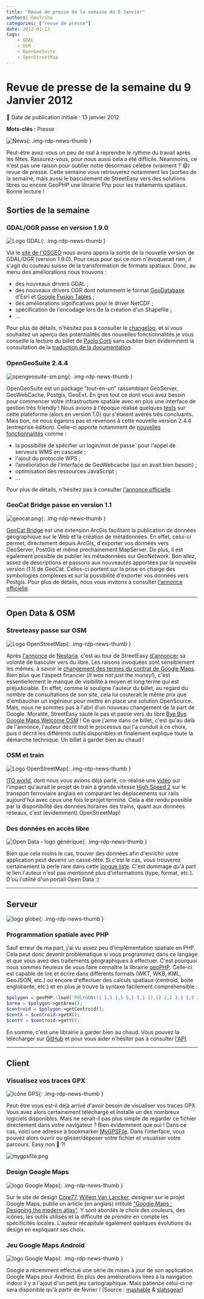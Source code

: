```yaml
---
title: "Revue de presse de la semaine du 9 Janvier"
authors: GeoTribu
categories: ["revue de presse"]
date: 2012-01-13
tags: 
    - GDAL
    - OGR
    - OpenGeoSuite
    - OpenStreetMap
---
```


# Revue de presse de la semaine du 9 Janvier 2012

:calendar: Date de publication initiale : 13 janvier 2012

**Mots-clés :** Presse

![News](https://cdn.geotribu.fr/img/internal/icons-rdp-news/news.png "Icône news générique"){: .img-rdp-news-thumb }

Peut-être avez-vous un peu de mal à reprendre le rythme du travail après les fêtes. Rassurez-vous, pour nous aussi cela a été difficile. Néanmoins, ce n'est pas une raison pour oublier notre désormais célèbre (vraiment ? :smile:) revue de presse. Cette semaine vous retrouverez notamment les [sorties de la semaine, mais aussi le basculement de StreetEasy vers des solutions libres ou encore GeoPHP une librairie Php pour les traitements spatiaux. Bonne lecture !

## Sorties de la semaine

### GDAL/OGR passe en version 1.9.0

![Logo GDAL](https://cdn.geotribu.fr/img/logos-icones/logiciels_librairies/gdal.png){: .img-rdp-news-thumb }

Via le [site de l'OSGEO](http://www.osgeo.org/node/1256) nous avons appris la sortie de la nouvelle version de GDAL/OGR (version 1.9.0). Pour ceux pour qui ce nom n'évoquerait rien, il s'agit du couteau suisse de la transformation de formats spatiaux. Donc, au menu des améliorations nous trouvons :

* des nouveaux drivers GDAL ;
* des nouveaux drivers OGR dont notamment le format [GeoDatabase](http://www.esrifrance.fr/geodatabase.asp) d'Esri et [Google Fusion Tables](http://www.google.com/fusiontables/Home/) ;
* des améliorations significatives pour le driver NetCDF ;
* spécification de l'encodage lors de la création d'un Shapefile ;
* ...

Pour plus de détails, n'hésitez pas à consulter le [changelog](http://trac.osgeo.org/gdal/wiki/Release/1.9.0-News), et si vous souhaitez un aperçu des potentialités des nouvelles fonctionnalités je vous conseille la lecture du billet de [Paolo Corti](http://www.paolocorti.net/2012/01/10/gdal_19_released/) sans oublier bien évidemment la consultation de la [traduction de la documentation](http://gdal.gloobe.org/).

### OpenGeoSuite 2.4.4

![opengeosuite-sm.png](https://cdn.geotribu.fr/img/logos-icones/logiciels_librairies/opengeosuite.png){: .img-rdp-news-thumb }

OpenGeoSuite est un package "tout-en-un" rassemblant GeoServer, GeoWebCache, Postgis, GeoExt. En gros tout ce dont vous avez besoin pour commencer votre infrastructure spatiale avec en plus une interface de gestion très friendly ! Nous avions à l'époque réalisé quelques [tests](http://geotribu.net/node/199) sur cette plateforme (alors en version 1.0) qui s'étaient avérés très concluants. Mais bon, ne nous égarons pas et revenons à cette nouvelle version 2.4.4 (entreprise édition). Celle-ci apporte notamment de [nouvelles fonctionnalités](http://opengeo.org/products/suite/releasenotes/) comme :

* la possibilité de spécifier un login/mot de passe¨pour l'appel de serveurs WMS en cascade ;
* l'ajout du protocole WPS ;
* l’amélioration de l'interface de GeoWebcache (qui en avait bien besoin) ;
* optimisation des ressources JavaScript ;
* ...

Pour plus de détails, n'hésitez pas à consulter [l'annonce officielle](http://blog.opengeo.org/2012/01/10/opengeo-suite-2-4-4-released/).

### GeoCat Bridge passe en version 1.1

![geocat.png](https://cdn.geotribu.fr/img/logos-icones/logiciels_librairies/geocat.png){: .img-rdp-news-thumb }

[GeoCat Bridge](http://geocat.net/home) est une extension ArcGis facilitant la publication de données géographique sur le Web et la création de métadonnées. En effet, celui-ci permet, directement depuis ArcGis, d'exporter vos données vers GeoServer, PostGis et même prochainement MapServer. De plus, il est également possible de publier les métadonnées sur GeoNetwork. Bon allez, assez de descriptions et passons aux nouveautés apportées par la nouvelle version (1.1) de GeoCat. Celles-ci portent sur la prise en charge des symbologies complexes et sur la possibilité d'exporter vos données vers Postgis. Pour plus de détails, nous vous invitons à consulter [l'annonce officielle](http://geocat.net/blog/1-latest-news/84-geocat-introduces-geocat-bridge-v11).

----

## Open Data & OSM

### Streeteasy passe sur OSM

![Logo OpenStreetMap](https://cdn.geotribu.fr/img/logos-icones/OpenStreetMap/Openstreetmap.png){: .img-rdp-news-thumb }

Après [l'annonce](http://geotribu.net/node/484#news165) de [Nestoria](http://www.nestoria.fr/), c'est au tour de StreetEasy [d'annoncer](https://plus.google.com/u/0/118383351194421484817/posts/foj5A1fURGt) sa volonté de basculer vers du libre. Les raisons invoquées sont sensiblement les mêmes, à savoir le [changement des termes du contrat de Google Maps](http://www.geoinweb.com/2011/04/13/google-verrouille-un-peu-plus-lutilisation-de-ses-api-google-maps/). Bien plus que l'aspect financier (*It was not just the money!*), c'est essentiellement le manque de visibilité à moyen et long terme qui est préjudiciable. En effet, comme le souligne l'auteur du billet, au regard du nombre de consultations de son site, cela lui couterait le même prix que d'embaucher un ingénieur pour mettre en place une solution OpenSource. Mais, nous ne sommes pas à l'abri d'un nouveau changement de la part de Google. Moralité, StreetEasy saute le pas et passe vers du libre [Bye Bye Google Maps Welcome OSM](http://streeteasy.com/nyc/sales/midtown-all-manhattan/status:open%7Cbeds:2?map_all=1) ! Ce que j'aime dans ce billet, c'est qu'au delà de l'annonce, l'auteur décrit tout le processus qui l'a conduit à ce choix, puis il décrit les différents outils disponibles et finalement explique toute la démarche technique. Un billet à garder bien au chaud !  

### OSM et train

![Logo OpenStreetMap](https://cdn.geotribu.fr/img/logos-icones/OpenStreetMap/Openstreetmap.png){: .img-rdp-news-thumb }

[ITO world](http://www.itoworld.com/), dont nous vous avions déjà parlé, co-réalise une [vidéo](http://www.guardian.co.uk/news/datablog/video/2012/jan/12/high-speed-2-hs2-rail-britain-mapped-animation) sur l'impact qu'aurait le projet de train à grande vitesse [High Speed 2](https://en.wikipedia.org/wiki/High_Speed_2) sur le transport ferroviaire anglais en comparant les déplacements sur rails aujourd'hui avec ceux une fois le projet terminé. Cela a été rendu possible par la disponibilité des données horaires des trains, quant aux données réseaux, c'est (évidemment) OpenStreetMap!

### Des données en accès libre

![Open Data - logo générique](https://cdn.geotribu.fr/img/logos-icones/divers/opendata.jpg){: .img-rdp-news-thumb }

Bien que cela moins le cas, trouver des données afin d'enrichir votre application peut devenir un casse-tête. Si c'est le cas, vous trouverez certainement la perle rare dans cette [longue liste](http://www.quora.com/Data/Where-can-I-get-large-datasets-open-to-the-public). C'est dommage qu'à part le lien l'auteur n'est pas mentionné plus d'informations (type, format, etc.). D'où l'utilité d'un portail Open Data :)

----

## Serveur

![logo globe](https://cdn.geotribu.fr/img/internal/icons-rdp-news/world.png "Icône de globe"){: .img-rdp-news-thumb }

### Programmation spatiale avec PHP

Sauf erreur de ma part, j'ai vu assez peu d'implémentation spatiale en PHP. Cela peut donc devenir problématique si vous programmez dans ce langage et que vous avez des traitements géographiques à effectuer. C'est pourquoi nous sommes heureux de vous faire connaître la librairie [geoPHP](https://github.com/phayes/geophp). Celle-ci est capable de lire et écrire dans différents formats (WKT, WKB, KML, GeoJSON, etc.) ou encore d'effectuer des calculs spatiaux (centroid, boite englobante, etc.) et en plus je trouve la syntaxe facilement compréhensible :

```php
$polygon = geoPHP::load('POLYGON((1 1,5 1,5 5,1 5,1 1),(2 2,2 3,3 3,3 2,2 2))','wkt');  
$area = $polygon->getArea();  
$centroid = $polygon->getCentroid();  
$centX = $centroid->getX();  
$centY = $centroid->getY();  
```

En somme, c'est une librairie à garder bien au chaud. Vous pouvez la télécharger sur [GitHub](https://github.com/phayes/geoPHP/releases) et pour vous aider n'hésiter pas à consulter [l'API](https://github.com/phayes/geoPHP/wiki/API-Reference).

----

## Client

### Visualisez vos traces GPX

![Icône GPS](https://cdn.geotribu.fr/img/logos-icones/gps.png){: .img-rdp-news-thumb }

Peut-être vous est-il déjà arrivé d'avoir besoin de visualiser vos traces GPX. Vous avez alors certainement téléchargé et installé un des nombreux logiciels disponibles. Mais ne serait-il pas plus simple de regarder ce fichier directement dans votre navigateur ? Bien évidemment que oui ! Dans ce cas, voici une adresse à bookmarker [MyGPSFile](https://www.mygpsfiles.com/fr). Dans l'interface, vous pouvez alors ouvrir ou glisser/déposer votre fichier et visualiser votre parcours. Easy non :slightly_smiling_face: ?!

![mygpsfile.png](https://cdn.geotribu.fr/img/articles-blog-rdp/capture-ecran/mygpsfiles.png)

### Design Google Maps

![logo Google Maps](https://cdn.geotribu.fr/img/logos-icones/entreprises_association/google/google_maps.png){: .img-rdp-news-thumb }

Sur le site de design [Core77](http://www.core77.com/), [Willem Van Lancker](http://www.willemvanlancker.com/), designer sur le projet Google Maps, publie un article (en anglais) intitulé ["Google Maps : Designing the modern atlas"](http://www.core77.com/blog/case_study/google_maps_designing_the_modern_atlas_21486.asp). Y sont abordés le choix des couleurs, des icônes, les outils utilisés et la difficulté de prendre en compte les spécificités locales. L'auteur récapitule également quelques évolutions du design en expliquant ses choix.

### Jeu Google Maps Android

![logo Google Maps](https://cdn.geotribu.fr/img/logos-icones/entreprises_association/google/google_maps.png){: .img-rdp-news-thumb }

Google a récemment effectué une série de mises à jour de son application Google Maps pour Android. En plus des améliorations liées à la navigation indoor il y a l'ajout d'un petit jeu cartographique. Mais patience celui-ci ne sera disponible qu'à partir de février ! (Source : [mashable](http://mashable.com/2012/01/10/google-maps-game-google-plus/) & [slahsgear](http://www.slashgear.com/google-maps-app-adds-more-floorplans-google-geo-game-previewed-11208664/))
